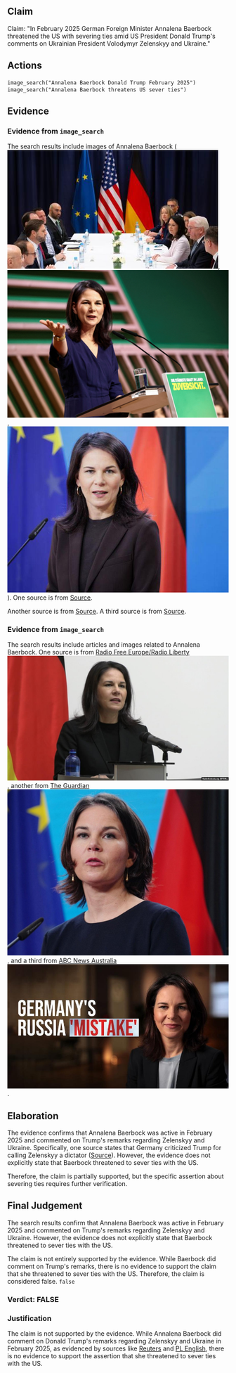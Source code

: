 ## Claim
Claim: "In February 2025 German Foreign Minister Annalena Baerbock threatened the US with severing ties amid US President Donald Trump's comments on Ukrainian President Volodymyr Zelenskyy and Ukraine."

## Actions
```
image_search("Annalena Baerbock Donald Trump February 2025")
image_search("Annalena Baerbock threatens US sever ties")
```

## Evidence
### Evidence from `image_search`
The search results include images of Annalena Baerbock (![image 6406](media/2025-08-29_22-46-1756507581-172277.jpg), ![image 6407](media/2025-08-29_22-46-1756507581-453445.jpg), ![image 6411](media/2025-08-29_22-46-1756507583-194822.jpg)). One source is from [Source](https://www.hudson.org/global-economy/what-i-heard-munich-ordinary-germans-long-trump-their-own-kenneth-weinstein).

Another source is from [Source](https://www.reuters.com/world/europe/german-foreign-minister-europe-needs-be-involved-ukraine-talks-2025-02-13/). A third source is from [Source](https://www.plenglish.com/news/2025/02/20/germany-criticizes-trump-for-calling-zelensky-a-dictator/).


### Evidence from `image_search`
The search results include articles and images related to Annalena Baerbock. One source is from [Radio Free Europe/Radio Liberty](https://www.rferl.org/a/germany-china-baerbock-visit-war-ukraine-russia/33223503.html) ![image 6412](media/2025-08-29_22-46-1756507593-475414.jpg), another from [The Guardian](https://www.theguardian.com/world/2022/jan/20/annalena-baerbock-the-german-minister-staring-down-russia-over-ukraine) ![image 6413](media/2025-08-29_22-46-1756507593-581752.jpg), and a third from [ABC News Australia](https://www.abc.net.au/news/2024-05-05/german-foreign-minister-annalena-baerbock-china-russia-trade/103802558) ![image 6416](media/2025-08-29_22-46-1756507595-277357.jpg).


## Elaboration
The evidence confirms that Annalena Baerbock was active in February 2025 and commented on Trump's remarks regarding Zelenskyy and Ukraine. Specifically, one source states that Germany criticized Trump for calling Zelenskyy a dictator ([Source](https://www.plenglish.com/news/2025/02/20/germany-criticizes-trump-for-calling-zelensky-a-dictator/)). However, the evidence does not explicitly state that Baerbock threatened to sever ties with the US.

Therefore, the claim is partially supported, but the specific assertion about severing ties requires further verification.


## Final Judgement
The search results confirm that Annalena Baerbock was active in February 2025 and commented on Trump's remarks regarding Zelenskyy and Ukraine. However, the evidence does not explicitly state that Baerbock threatened to sever ties with the US.

The claim is not entirely supported by the evidence. While Baerbock did comment on Trump's remarks, there is no evidence to support the claim that she threatened to sever ties with the US. Therefore, the claim is considered false. `false`


### Verdict: FALSE

### Justification
The claim is not supported by the evidence. While Annalena Baerbock did comment on Donald Trump's remarks regarding Zelenskyy and Ukraine in February 2025, as evidenced by sources like [Reuters](https://www.reuters.com/world/europe/german-foreign-minister-europe-needs-be-involved-ukraine-talks-2025-02-13/) and [PL English](https://www.plenglish.com/news/2025/02/20/germany-criticizes-trump-for-calling-zelensky-a-dictator/), there is no evidence to support the assertion that she threatened to sever ties with the US.
